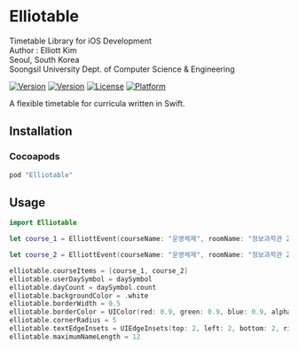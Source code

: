 # Elliotable

Timetable Library for iOS Development   
Author : Elliott Kim   
Seoul, South Korea   
Soongsil University Dept. of Computer Science & Engineering   
   
[![Version](https://img.shields.io/badge/version-v0.0.3-green.svg?style=flat)](http://cocoapods.org/pods/Elliotable)
[![Version](https://img.shields.io/cocoapods/v/Elliotable.svg?style=flat)](http://cocoapods.org/pods/Elliotable)
[![License](https://img.shields.io/cocoapods/l/Elliotable.svg?style=flat)](http://cocoapods.org/pods/Elliotable)
[![Platform](https://img.shields.io/cocoapods/p/Elliotable.svg?style=flat)](http://cocoapods.org/pods/Elliotable)

A flexible timetable for curricula written in Swift.

## Installation

### Cocoapods

```ruby
pod "Elliotable"
```

## Usage
```swift
import Elliotable

let course_1 = ElliottEvent(courseName: "운영체제", roomName: "정보과학관 21204", courseDay: .tuesday, startTime: "12:00", endTime: "13:15", backgroundColor: UIColor(red: 1.0, green: 0.73, blue: 0.0, alpha: 1.0), tapHandler: handler)

let course_2 = ElliottEvent(courseName: "운영체제", roomName: "정보과학관 21204", courseDay: .thursday, startTime: "12:00", endTime: "13:15", backgroundColor: UIColor(red: 0.0, green: 0.83, blue: 0.62, alpha: 1.0), tapHandler: handler)

elliotable.courseItems = [course_1, course_2]
elliotable.userDaySymbol = daySymbol
elliotable.dayCount = daySymbol.count
elliotable.backgroundColor = .white
elliotable.borderWidth = 0.5
elliotable.borderColor = UIColor(red: 0.9, green: 0.9, blue: 0.9, alpha: 0.9)
elliotable.cornerRadius = 5
elliotable.textEdgeInsets = UIEdgeInsets(top: 2, left: 2, bottom: 2, right: 2)
elliotable.maximumNameLength = 12
```
